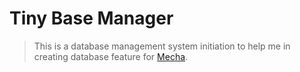 Tiny Base Manager
=================

> This is a database management system initiation to help me in creating database feature for [Mecha](https://github.com/mecha-cms).

